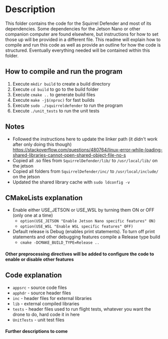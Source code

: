 # Description
This folder contains the code for the Squirrel Defender and most of its dependencies.  Some dependencies for the Jetson Nano or other companion computer are found elsewhere, but instructions for how to set those up will be provided in a different file.  This readme will explain how to compile and run this code as well as provide an outline for how the code is structured.  Eventually everything needed will be contained within this folder.

## How to compile and run the program

1. Execute `mkdir build` to create a build directory
2. Execute `cd build` to go to the build folder
3. Execute `cmake ..` to generate build files
4. Execute `make -j$(nproc)` for fast builds
5. Execute `sudo ./squirreldefender` to run the program
6. Execute `./unit_tests` to run the unit tests

## Notes
- Followed the instructions here to update the linker path (it didn't work after only doing this though) https://stackoverflow.com/questions/480764/linux-error-while-loading-shared-libraries-cannot-open-shared-object-file-no-s 
- Copied all .so files from `SquirrelDefender/lib/` to `/usr/local/lib/` on the jetson
- Copied all folders from `SquirrelDefender/inc/` to `/usr/local/include/` on the jetson
- Updated the shared library cache with `sudo ldconfig -v`

## CMakeLists explanation

- Enable either USE_JETSON or USE_WSL by turning them ON or OFF (only one at a time)
    - `option(USE_JETSON "Enable Jetson Nano specific features" ON)`
    - `option(USE_WSL "Enable WSL specific features" OFF)`
- Default release is Debug (enables print statements).  To turn off print statements and other debugging
  features compile a Release type build
    - `cmake -DCMAKE_BUILD_TYPE=Release ..`

#### Other preprocessing directives will be added to configure the code to enable or disable other features

## Code explanation

- `appsrc` - source code files
- `apphdr` - source header files
- `inc` - header files for external libraries
- `lib` - external compiled libraries
- `tests` - header files used to run flight tests, whatever you want the drone to do, hard code it in here
- `UnitTests` - unit test files

#### Further descriptions to come